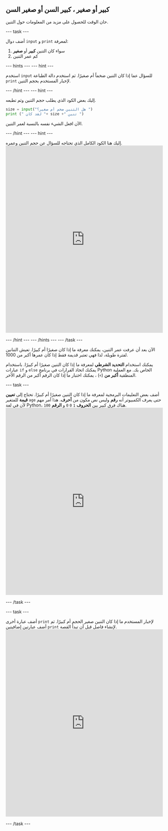 ## كبير أو صغير ، كبير السن أو صغير السن

حان الوقت للحصول على مزيد من المعلومات حول التنين.

\--- task \---

أضف دوال `input` و `print` لمعرفة:

1. سواء كان التنين **كبير** أو **صغير**
2. كم عمر التنين

\--- hints \--- \--- hint \---

استخدم `input` للسؤال عما إذا كان التنين ضخماً أم صغيرًا. ثم استخدم دالة الطباعة `print` لإخبار المستخدم بحجم التنين.

\--- /hint \--- \--- hint \---

إليك بعض الكود الذي يطلب حجم التنين وثم تطبعه.

```python
size = input("هل التنين ضخم أم صغير؟ ")
print (" لقد كان "+ size +" تنين ")
```

الآن افعل الشيء نفسه بالنسبة لعمر التنين.

\--- /hint \--- \--- hint \---

إليك هنا الكود الكامل الذي تحتاجه للسؤال عن حجم التنين وعمره. <iframe src="https://trinket.io/embed/python/3f9399e144" width="100%" height="600" frameborder="0" marginwidth="0" marginheight="0" allowfullscreen mark="crwd-mark"></iframe> 

\--- /hint \--- \--- /hints \--- \--- /task \---

الآن بعد أن عرفت عمر التنين، يمكنك معرفة ما إذا كان صغيرًا أم كبيرًا. تعيش التنانين لفترة طويلة، لذا فهي تعتبر قديمة فقط إذا كان عمرها أكبر من 1000.

يمكنك استخدام **التحديد الشرطي** لمعرفة ما إذا كان التنين صغيرًا أم كبيرًا. باستخدام عبارات `if` و `else` يمكنك اتخاذ القرارات في برنامج Python الخاص بك. مع العملية المنطقية **أكبر من** (`>`) ، يمكنك اختبار ما إذا كان الرقم أكبر من الرقم الآخر.

\--- task \---

أضف بعض التعليمات البرمجية لمعرفة ما إذا كان التنين صغيرًا أم كبيرًا. تحتاج إلى **تعيين قيمة** للمتغير `age` حتى يعرف الكمبيوتر أنه **رقم** وليس نص مكون من **أحرف**. هذا أمر مهم لأن في لغة Python، هناك فرق كبير بين **الحروف** `1` `0` `0` و **الرقم** `100`. <iframe src="https://trinket.io/embed/python/a3e3d4568c" width="100%" height="600" frameborder="0" marginwidth="0" marginheight="0" allowfullscreen mark="crwd-mark"></iframe> 

\--- /task \---

\--- task \---

أضف عبارة أخرى `print` لإخبار المستخدم ما إذا كان التنين صغير الحجم أم كبيرًا. ثم أضف عبارتين إضافيتين `print` لإنشاء فاصل قبل أن تبدأ القصة. <iframe src="https://trinket.io/embed/python/c747445ac5" width="100%" height="600" frameborder="0" marginwidth="0" marginheight="0" allowfullscreen mark="crwd-mark"></iframe> 

\--- /task \---